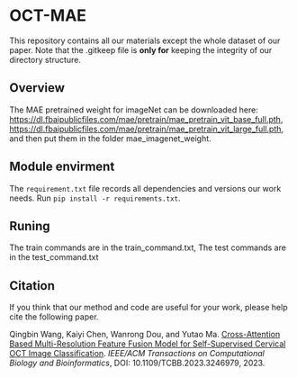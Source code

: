 # OCT-MAE
This repository contains all our materials except the whole dataset of our paper. Note that the .gitkeep file is **only for** keeping the integrity of our directory structure. 

## Overview
The MAE pretrained weight for imageNet can be downloaded here: https://dl.fbaipublicfiles.com/mae/pretrain/mae_pretrain_vit_base_full.pth,
https://dl.fbaipublicfiles.com/mae/pretrain/mae_pretrain_vit_large_full.pth, and then put them in the folder mae_imagenet_weight.

## Module envirment
The `requirement.txt` file records all dependencies and versions our work needs.  Run `pip install -r requirements.txt`.  

## Runing
The train commands are in the train_command.txt,  The test commands are in the test_command.txt

## Citation
If you think that our method and code are useful for your work, please help cite the following paper.

Qingbin Wang, Kaiyi Chen, Wanrong Dou, and Yutao Ma. [Cross-Attention Based Multi-Resolution Feature Fusion Model for Self-Supervised Cervical OCT Image Classification](https://doi.org/10.1109/TCBB.2023.3246979). _IEEE/ACM Transactions on Computational Biology and Bioinformatics_, DOI: 10.1109/TCBB.2023.3246979, 2023.
